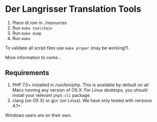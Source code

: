 # Der Langrisser Translation Tools

1. Place dl.rom in ./resources
2. Run `make toolchain`
3. Run `make dump`
4. Run `make`

To validate all script files use `make proper` (may be working?).

More information to come...

## Requirements

1. PHP 7.0+ installed in /usr/bin/php. This is available by default on all Macs running any version of OS X. For Linux desktops, you should install your relevant `php5-cli` package.
2. clang (on OS X) or gcc (on Linux). We have only tested with versions 4.1+.

Windows users are on their own.

